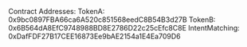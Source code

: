 Contract Addresses:
TokenA: 0x9bc0897FBA66ca6A520c851568eedC8B54B3d27B
TokenB: 0x6B564dA8EfC9748988BD8E2786D22c25cEfc8C8E
IntentMatching: 0xDafFDF27B17CEE16873Ee9bAE2154a1E4Ea709D6